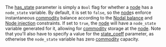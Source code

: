 The [has\_state](@ref) parameter is simply a `Bool` flag for whether a [node](@ref) has a `node_state` variable.
By default, it is set to `false`, so the [node](@ref)s enforce instantaneous [commodity](@ref) balance
according to the [Nodal balance](@ref) and [Node injection](@ref) constraints.
If set to `true`, the [node](@ref) will have a `node_state` variable generated for it,
allowing for [commodity](@ref) storage at the [node](@ref).
Note that you'll also have to specify a value for the [state_coeff](@ref) parameter,
as otherwise the `node_state` variable has zero [commodity](@ref) capacity.